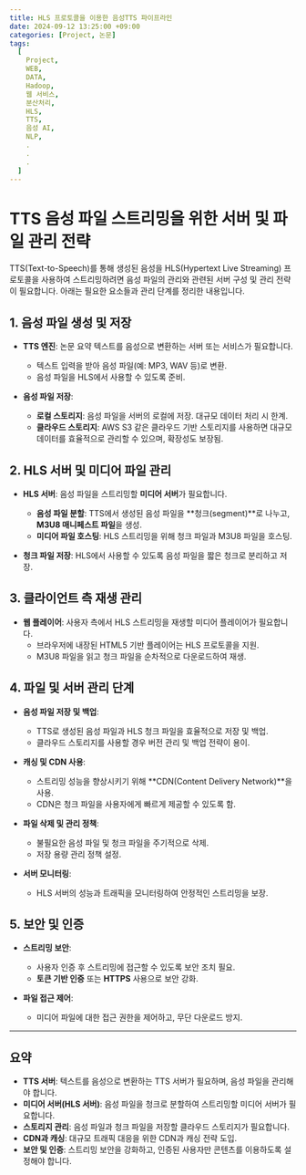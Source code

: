 ```yaml
---
title: HLS 프로토콜을 이용한 음성TTS 파이프라인
date: 2024-09-12 13:25:00 +09:00
categories: [Project, 논문]
tags:
  [
    Project,
    WEB,
    DATA,
    Hadoop,
    웹 서비스,
    분산처리,
    HLS,
    TTS,
    음성 AI,
    NLP,
    .
    .
    .
  ]
---
```


# TTS 음성 파일 스트리밍을 위한 서버 및 파일 관리 전략

TTS(Text-to-Speech)를 통해 생성된 음성을 HLS(Hypertext Live Streaming) 프로토콜을 사용하여 스트리밍하려면 음성 파일의 관리와 관련된 서버 구성 및 관리 전략이 필요합니다. 아래는 필요한 요소들과 관리 단계를 정리한 내용입니다.

## 1. 음성 파일 생성 및 저장
- **TTS 엔진**: 논문 요약 텍스트를 음성으로 변환하는 서버 또는 서비스가 필요합니다.
  - 텍스트 입력을 받아 음성 파일(예: MP3, WAV 등)로 변환.
  - 음성 파일을 HLS에서 사용할 수 있도록 준비.
  
- **음성 파일 저장**:
  - **로컬 스토리지**: 음성 파일을 서버의 로컬에 저장. 대규모 데이터 처리 시 한계.
  - **클라우드 스토리지**: AWS S3 같은 클라우드 기반 스토리지를 사용하면 대규모 데이터를 효율적으로 관리할 수 있으며, 확장성도 보장됨.

## 2. HLS 서버 및 미디어 파일 관리
- **HLS 서버**: 음성 파일을 스트리밍할 **미디어 서버**가 필요합니다.
  - **음성 파일 분할**: TTS에서 생성된 음성 파일을 **청크(segment)**로 나누고, **M3U8 매니페스트 파일**을 생성.
  - **미디어 파일 호스팅**: HLS 스트리밍을 위해 청크 파일과 M3U8 파일을 호스팅.
  
- **청크 파일 저장**: HLS에서 사용할 수 있도록 음성 파일을 짧은 청크로 분리하고 저장.
  
## 3. 클라이언트 측 재생 관리
- **웹 플레이어**: 사용자 측에서 HLS 스트리밍을 재생할 미디어 플레이어가 필요합니다.
  - 브라우저에 내장된 HTML5 기반 플레이어는 HLS 프로토콜을 지원.
  - M3U8 파일을 읽고 청크 파일을 순차적으로 다운로드하여 재생.

## 4. 파일 및 서버 관리 단계
- **음성 파일 저장 및 백업**:
  - TTS로 생성된 음성 파일과 HLS 청크 파일을 효율적으로 저장 및 백업.
  - 클라우드 스토리지를 사용할 경우 버전 관리 및 백업 전략이 용이.

- **캐싱 및 CDN 사용**:
  - 스트리밍 성능을 향상시키기 위해 **CDN(Content Delivery Network)**을 사용.
  - CDN은 청크 파일을 사용자에게 빠르게 제공할 수 있도록 함.

- **파일 삭제 및 관리 정책**:
  - 불필요한 음성 파일 및 청크 파일을 주기적으로 삭제.
  - 저장 용량 관리 정책 설정.

- **서버 모니터링**:
  - HLS 서버의 성능과 트래픽을 모니터링하여 안정적인 스트리밍을 보장.

## 5. 보안 및 인증
- **스트리밍 보안**: 
  - 사용자 인증 후 스트리밍에 접근할 수 있도록 보안 조치 필요.
  - **토큰 기반 인증** 또는 **HTTPS** 사용으로 보안 강화.
  
- **파일 접근 제어**:
  - 미디어 파일에 대한 접근 권한을 제어하고, 무단 다운로드 방지.

---

## 요약
- **TTS 서버**: 텍스트를 음성으로 변환하는 TTS 서버가 필요하며, 음성 파일을 관리해야 합니다.
- **미디어 서버(HLS 서버)**: 음성 파일을 청크로 분할하여 스트리밍할 미디어 서버가 필요합니다.
- **스토리지 관리**: 음성 파일과 청크 파일을 저장할 클라우드 스토리지가 필요합니다.
- **CDN과 캐싱**: 대규모 트래픽 대응을 위한 CDN과 캐싱 전략 도입.
- **보안 및 인증**: 스트리밍 보안을 강화하고, 인증된 사용자만 콘텐츠를 이용하도록 설정해야 합니다.
